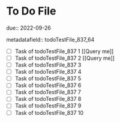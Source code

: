 # To Do File

due:: 2022-09-26

metadatafield:: todoTestFile_837_64

- [ ] Task of todoTestFile_837 1 [[Query me]]
- [ ] Task of todoTestFile_837 2 [[Query me]]
- [ ] Task of todoTestFile_837 3
- [ ] Task of todoTestFile_837 4
- [ ] Task of todoTestFile_837 5
- [ ] Task of todoTestFile_837 6
- [ ] Task of todoTestFile_837 7
- [ ] Task of todoTestFile_837 8
- [ ] Task of todoTestFile_837 9
- [ ] Task of todoTestFile_837 10